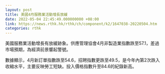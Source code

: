 ```yaml
---
layout: post
title: 美國4月服務業活動增長放緩
date: 2022-05-04 22:45:49.000000000 +08:00
link: https://news.rthk.hk/rthk/ch/component/k2/1647038-20220504.htm
categories: rthk
---
```


美國服務業活動增長有放緩跡象。供應管理協會4月非製造業指數跌至57.1，差過市場預期，為經濟前景響起警號。

數據顯示，4月新訂單指數跌至54.6，招聘指數更跌至49.5，是今年內第2次跌入收縮水平，主要反映勞工短缺。投入價格指數升至84.6的紀錄新高。
